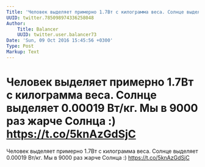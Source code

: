 ```yaml
---
Title: 'Человек выделяет примерно 1.7Вт с килограмма веса. Солнце выделяет 0.00019 Вт/кг. Мы в 9000 раз жарче Солнца :) https://t.co/5knAzGdSjC'
UUID: twitter.785098974336258048
Author:
    Title: Balancer
    UUID: twitter.user.balancer73
Date: 'Sun, 09 Oct 2016 15:45:56 +0300'
Type: Post
Markup: Text
---
```


# Человек выделяет примерно 1.7Вт с килограмма веса. Солнце выделяет 0.00019 Вт/кг. Мы в 9000 раз жарче Солнца :) https://t.co/5knAzGdSjC

Человек выделяет примерно 1.7Вт с килограмма веса. Солнце
выделяет 0.00019 Вт/кг. Мы в 9000 раз жарче Солнца :)
https://t.co/5knAzGdSjC
